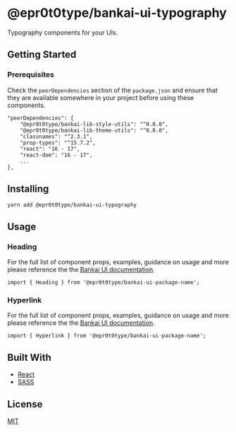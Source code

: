 # @epr0t0type/bankai-ui-typography
Typography components for your UIs.

## Getting Started

### Prerequisites
Check the `peerDependencies` section of the `package.json` and ensure that they are available somewhere in your project before using these components.

```
"peerDependencies": {
    "@epr0t0type/bankai-lib-style-utils": "^0.0.0",
    "@epr0t0type/bankai-lib-theme-utils": "^0.0.0",
    "classnames": "^2.3.1",
    "prop-types": "^15.7.2",
    "react": "16 - 17",
    "react-dom": "16 - 17",
    ...
},
```

## Installing
```
yarn add @epr0t0type/bankai-ui-typography
```

## Usage

### Heading
For the full list of component props, examples, guidance on usage and more please reference the the [Bankai UI documentation](https://bankai-ui.com/).

```
import { Heading } from '@epr0t0type/bankai-ui-package-name';
```

### Hyperlink
For the full list of component props, examples, guidance on usage and more please reference the the [Bankai UI documentation](https://bankai-ui.com/).

```
import { Hyperlink } from '@epr0t0type/bankai-ui-package-name';
```

## Built With
* [React](https://github.com/facebook/react)
* [SASS](https://github.com/sass/sass)

## License
[MIT](../../../LICENSE)
